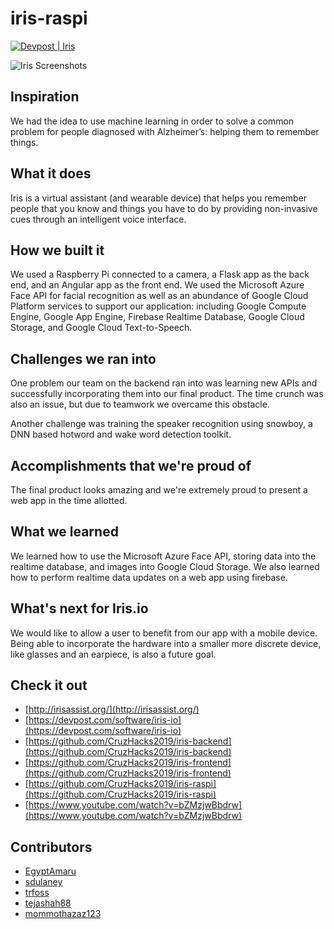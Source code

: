 # iris-raspi

[![Devpost | Iris](https://badges.devpost-shields.com/get-badge?name=Iris&id=iris-io&type=big-logo&style=flat)](https://devpost.com/software/iris-io)

![Iris Screenshots](https://www.stewartdulaney.com/wp-content/uploads/sites/7/2019/01/iris.gif "Iris")

## Inspiration

We had the idea to use machine learning in order to solve a common problem for people diagnosed with Alzheimer’s: helping them to remember things.

## What it does

Iris is a virtual assistant (and wearable device) that helps you remember people that you know and things you have to do by providing non-invasive cues through an intelligent voice interface.

## How we built it

We used a Raspberry Pi connected to a camera, a Flask app as the back end, and an Angular app as the front end. We used the Microsoft Azure Face API for facial recognition as well as an abundance of Google Cloud Platform services to support our application: including Google Compute Engine, Google App Engine, Firebase Realtime Database, Google Cloud Storage, and Google Cloud Text-to-Speech.

## Challenges we ran into

One problem our team on the backend ran into was learning new APIs and successfully incorporating them into our final product. The time crunch was also an issue, but due to teamwork we overcame this obstacle. 

Another challenge was training the speaker recognition using snowboy, a DNN based hotword and wake word detection toolkit. 

## Accomplishments that we're proud of

The final product looks amazing and we're extremely proud to present a web app in the time allotted.

## What we learned

We learned how to use the Microsoft Azure Face API, storing data into the realtime database, and images into Google Cloud Storage. We also learned how to perform realtime data updates on a web app using firebase. 

## What's next for Iris.io

We would like to allow a user to benefit from our app with a mobile device. Being able to incorporate the hardware into a smaller more discrete device, like glasses and an earpiece, is also a future goal. 

## Check it out
- [http://irisassist.org/](http://irisassist.org/)
- [https://devpost.com/software/iris-io](https://devpost.com/software/iris-io)
- [https://github.com/CruzHacks2019/iris-backend](https://github.com/CruzHacks2019/iris-backend)
- [https://github.com/CruzHacks2019/iris-frontend](https://github.com/CruzHacks2019/iris-frontend)
- [https://github.com/CruzHacks2019/iris-raspi](https://github.com/CruzHacks2019/iris-raspi)
- [https://www.youtube.com/watch?v=bZMzjwBbdrw](https://www.youtube.com/watch?v=bZMzjwBbdrw)

## Contributors
- [EgyptAmaru](https://github.com/EgyptAmaru)
- [sdulaney](https://github.com/sdulaney)
- [trfoss](https://github.com/trfoss)
- [tejashah88](https://github.com/tejashah88)
- [mommothazaz123](https://github.com/mommothazaz123)
